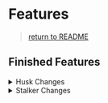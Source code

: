 # Features

> [return to README](../README.md#documentation)

## Finished Features

<details>
  <summary>Husk Changes</summary>

## Hard Difficulty

- Gain a 33% chance to move and shoot their Fireball Launcher.

## Suicidal Difficulty

- Chance to move and shoot increased by 22%, up to a total of 55%.
- If players are within 1~5 yards of a Husk, they will use their Fireball launcher as a Flamethrower, with a 5% chance of moving while using it.

## Hell on Earth difficulty

- Chance to move and shoot increased by 30%, up to a total of 85%.
- Chance to use the Flamethrower attack and move increased by 28%, up to a total of 33%.

</details>

<details>
  <summary>Stalker Changes</summary>

## General Changes

- Flickers every 3 seconds whilst invisible.
- Slight changes to sound radii and volume to prevent them from being too loud whilst far away.

## Hard Difficulty

- Harder to see and hear.
- Disorients the player on hit.
- Gains the ability to dodge. Dodging has a 8 second cooldown.
- Dodges away from a dying zed to avoid gunfire.
- Dodges out of the way of a thrown grenade.

## Suicidal Difficulty

- Extremely difficult to see and hear.
- Will dodge to the left/right side when shot if damage dealt is low(WIP).

## Hell on Earth difficulty

- Practically impossible to see and hear.
- Gains the ability to leap behind their target if the target is facing towards them. Cannot use this ability if there are other Stalker's nearby. Has 14.5 second cooldown.
- After leaping, cannot disorient the player's view until leap cooldown is restored - unless if it's a backstab.
- Deals armour piercing damage when backstabbing their target.
- Deals double damage on backstabs.

</details>
